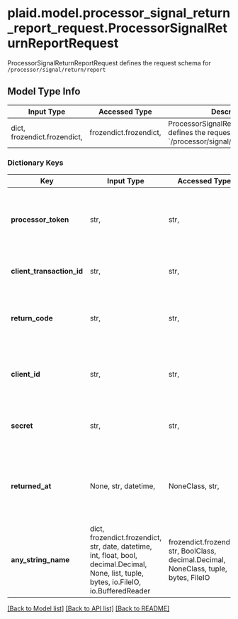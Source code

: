 # plaid.model.processor_signal_return_report_request.ProcessorSignalReturnReportRequest

ProcessorSignalReturnReportRequest defines the request schema for `/processor/signal/return/report`

## Model Type Info
Input Type | Accessed Type | Description | Notes
------------ | ------------- | ------------- | -------------
dict, frozendict.frozendict,  | frozendict.frozendict,  | ProcessorSignalReturnReportRequest defines the request schema for &#x60;/processor/signal/return/report&#x60; | 

### Dictionary Keys
Key | Input Type | Accessed Type | Description | Notes
------------ | ------------- | ------------- | ------------- | -------------
**processor_token** | str,  | str,  | The processor token obtained from the Plaid integration partner. Processor tokens are in the format: &#x60;processor-&lt;environment&gt;-&lt;identifier&gt;&#x60; | 
**client_transaction_id** | str,  | str,  | Must be the same as the &#x60;client_transaction_id&#x60; supplied when calling &#x60;/processor/signal/evaluate&#x60; | 
**return_code** | str,  | str,  | Must be a valid ACH return code (e.g. \&quot;R01\&quot;)  If formatted incorrectly, this will result in an [&#x60;INVALID_FIELD&#x60;](/docs/errors/invalid-request/#invalid_field) error. | 
**client_id** | str,  | str,  | Your Plaid API &#x60;client_id&#x60;. The &#x60;client_id&#x60; is required and may be provided either in the &#x60;PLAID-CLIENT-ID&#x60; header or as part of a request body. | [optional] 
**secret** | str,  | str,  | Your Plaid API &#x60;secret&#x60;. The &#x60;secret&#x60; is required and may be provided either in the &#x60;PLAID-SECRET&#x60; header or as part of a request body. | [optional] 
**returned_at** | None, str, datetime,  | NoneClass, str,  | Date and time when you receive the returns from your payment processors, in ISO 8601 format (&#x60;YYYY-MM-DDTHH:mm:ssZ&#x60;). | [optional] value must conform to RFC-3339 date-time
**any_string_name** | dict, frozendict.frozendict, str, date, datetime, int, float, bool, decimal.Decimal, None, list, tuple, bytes, io.FileIO, io.BufferedReader | frozendict.frozendict, str, BoolClass, decimal.Decimal, NoneClass, tuple, bytes, FileIO | any string name can be used but the value must be the correct type | [optional]

[[Back to Model list]](../../README.md#documentation-for-models) [[Back to API list]](../../README.md#documentation-for-api-endpoints) [[Back to README]](../../README.md)

